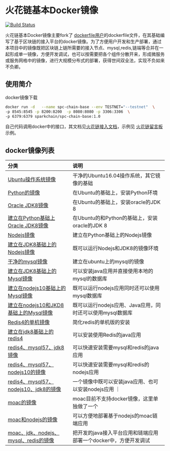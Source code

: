 火花链基本Docker镜像
==============
[![Build Status](https://travis-ci.org/QianmiOpen/interface-test.svg?branch=master)](#)

火花链基本Docker镜像主要fork了 [dockerfile用户](https://github.com/dockerfile)的dockerfile文件，在其基础编写了基于区块链的接入平台的docker镜像。为了方便用户开发和生产部署，通过本项目中的镜像既把区块链上链所需要的接入节点、mysql,redis,链端等合并在一起形成单一镜像，方便开发调试，也可以按需要把各个组件分散开来，形成微服务或服务网格中的镜像，进行大规模分布式的部署，获得世间双全法，实现不负如来不负卿。

## 使用简介

docker镜像下载
```sh
docker run -d   --name spc-chain-base --env TESTNET="--testnet"  \
-p 8545:8545 -p 8200:8200  -p 8080:8080 -p 3306:3306  \
-p 6379:6379 sparkchain/spc-chain-base:1.0

```
 自己代码调用docker中的接口，其文档见[火花链接入文档](https://github.com/dockerfile)，示例见 [火花链留言板](https://github.com/dockerfile)示例。

## docker镜像列表

| 分类 | 说明 |
| :------- | :----- |
| <a href="01ubuntu/README.md" target="_blank">Ubuntu操作系统镜像</a>| 干净的Ubuntu16.04操作系统，其它镜像的基础     |
| <a href="01python/README.md" target="_blank">Python的镜像</a>    | 在Ubuntu的基础上，安装Python环境   |
| <a href="03jdk8/README.md" target="_blank">Oracle JDK8镜像</a>    | 在Ubuntu的基础上，安装oracle的JDK 8|
| <a href="04jdk8_py/README.md" target="_blank">建立在Python基础上Oracle JDK8镜像</a>             | 在Ubuntu的和Python的基础上，安装oracle的JDK 8        |
| <a href="05nodejs/README.md" target="_blank">Nodejs镜像</a>   |    建立在Python基础上的Nodejs镜像         |
| <a href="06nodejs_jdk8/README.md" target="_blank">建立在JDK8基础上的Nodejs镜像</a>  | 既可以运行Nodejs和JDK8的镜像环境   |
| <a href="07mysql57/README.md" target="_blank">干净的mysql镜像</a>   | 建立在ubuntu上的mysql的镜像|
| <a href="08mysql57_jdk8/README.md" target="_blank">建立在JDK8基础上的Mysql镜像</a>                | 可以安装java应用并直接使用本地的mysql的数据库 |
| <a href="09mysql57_node10/README.md" target="_blank">建立在nodejs10基础上的Mysql镜像</a>                | 既可以运行nodejs应用同时还可以使用mysql数据库                  |
| <a href="09mysql57_node10_jdk8/README.md" target="_blank">建立在nodejs10和JKD8基础上的Mysql镜像</a>                | 既可以运行nodejs应用、Java应用，同时还可以使用mysql数据库          |
| <a href="10redis4/README.md" target="_blank">Redis4的单机镜像</a>          | 简化redis的单机版的安装   |
| <a href="11redis4_jdk8/README.md" target="_blank">建立在jdk8基础上的redis4</a> |可以安装使用Redis的java应用  |
| <a href="12redis4_mysql57_jdk8/README.md" target="_blank">redis4、mysql57、jdk8镜像</a> | 可以快速安装需要mysql和redis的java应用  |
| <a href="13redis4_mysql57_node10/README.md" target="_blank">redis4、mysql57、nodejs10的镜像</a> | 可以快速安装需要mysql和redis的nodejs应用  |
| <a href="14redis4_mysql57_node10_jdk8/README.md" target="_blank">redis4、mysql57、nodejs10、jdk8的镜像</a>                        | 一个镜像中既可以安装java应用、也可以安装nodejs应用 ｜
| <a href="15moac/README.md" target="_blank">moac的镜像</a>                 | moac目前不支持docker镜像，这里单独做了一个 |
| <a href="16moac_node10/README.md" target="_blank">moac和nodejs的镜像</a>                 | 可以方便地部署基于nodejs的moac链端应用          |
| <a href="17moac_redis4_mysql57_node10_jdk8/README.md" target="_blank">moac、jdk、nodejs、mysql、redis的镜像</a>                 | 把开发的java接入平台应用和链端应用部署一个docker中，方便开发调试         |

